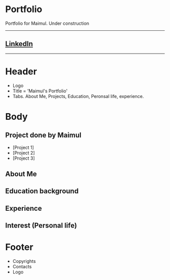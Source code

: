 # Portfolio
Portfolio for Maimul. Under construction
___________________________________________________
## [LinkedIn](https://www.linkedin.com/in/maimul)
___________________________________________________
# Header
- Logo
- Title = 'Maimul's Portfolio'
- Tabs. About Me, Projects, Education, Peronsal life, experience.

# Body
## Project done by Maimul
- [Project 1]
- [Project 2]
- [Project 3]

## About Me

## Education background

## Experience 

## Interest (Personal life)


# Footer
- Copyrights 
- Contacts
- Logo
